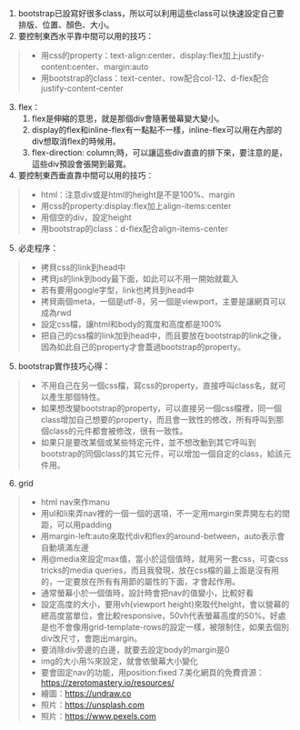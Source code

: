 1. bootstrap已設寫好很多class，所以可以利用這些class可以快速設定自己要排版、位置、顏色、大小。
2. 要控制東西水平靠中間可以用的技巧：
> * 用css的property：text-align:center、display:flex加上justify-content:center、margin:auto
> * 用bootstrap的class：text-center、row配合col-12、d-flex配合justify-content-center
3. flex：
   1. flex是伸縮的意思，就是那個div會隨著螢幕變大變小。
   2. display的flex和inline-flex有一點點不一樣，inline-flex可以用在內部的div想取消flex的時候用。
   3. flex-direction: column;時，可以讓這些div直直的排下來，要注意的是，這些div預設會張開到最寬。
4. 要控制東西垂直靠中間可以用的技巧：
> * html：注意div或是html的height是不是100%、margin
> * 用css的property:display:flex加上align-items:center
> * 用個空的div，設定height
> * 用bootstrap的class：d-flex配合align-items-center
5. 必走程序：
> * 拷貝css的link到head中
> * 拷貝js的link到body最下面，如此可以不用一開始就載入
> * 若有要用google字型，link也拷貝到head中
> * 拷貝兩個meta，一個是utf-8，另一個是viewport，主要是讓網頁可以成為rwd
> * 設定css檔，讓html和body的寬度和高度都是100%
> * 把自己的css檔的link加到head中，而且要放在bootstrap的link之後，因為如此自己的property才會蓋過bootstrap的property。
5. bootstrap實作技巧心得：
> * 不用自己在另一個css檔，寫css的property，直接呼叫class名，就可以產生那個特性。
> * 如果想改變bootstrap的property，可以直接另一個css檔裡，同一個class增加自己想要的property，而且會一致性的修改，所有呼叫到那個class的元件都會被修改，很有一致性。
> * 如果只是要改某個或某些特定元件，並不想改動到其它呼叫到bootstrap的同個class的其它元件，可以增加一個自定的class，給該元件用。
6. grid
> * html nav來作manu
> * 用ul和li來弄nav裡的一個一個的選項，不一定用margin來弄開左右的間距，可以用padding
> * 用margin-left:auto來取代div和flex的around-between，auto表示會自動填滿左邊
> * 用@media來設定max值，當小於這個值時，就用另一套css，可查css tricks的media queries，而且我發現，放在css檔的最上面是沒有用的，一定要放在所有有用節的屬性的下面，才會起作用。
> * 通常螢幕小於一個值時，設計時會把nav的值變小，比較好看
> * 設定高度的大小，要用vh(viewport height)來取代height，會以營幕的總高度當單位，會比較responsive，50vh代表螢幕高度的50%。好處是也不會像用grid-template-rows的設定一樣，被限制住，如果去個別div改尺寸，會跑出margin。
> * 要消除div旁邊的白邊，就要去設定body的margin是0
> * img的大小用%來設定，就會依螢幕大小變化
> * 要會固定nav的功能，用position:fixed
7.美化網頁的免費資源：https://zerotomastery.io/resources/
> * 繪圖：https://undraw.co
> * 照片：https://unsplash.com
> * 照片：https://www.pexels.com
